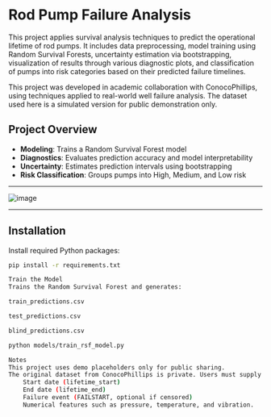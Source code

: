 # Rod Pump Failure Analysis

This project applies survival analysis techniques to predict the operational lifetime of rod pumps. It includes data preprocessing, model training using Random Survival Forests, uncertainty estimation via bootstrapping, visualization of results through various diagnostic plots, and classification of pumps into risk categories based on their predicted failure timelines.

This project was developed in academic collaboration with ConocoPhillips, using techniques applied to real-world well failure analysis. The dataset used here is a simulated version for public demonstration only.

## Project Overview
- **Modeling**: Trains a Random Survival Forest model
- **Diagnostics**: Evaluates prediction accuracy and model interpretability
- **Uncertainty**: Estimates prediction intervals using bootstrapping
- **Risk Classification**: Groups pumps into High, Medium, and Low risk
---

![image](https://github.com/user-attachments/assets/ae798317-5c7b-4f2d-bbcd-ea4402c97588)


---

## Installation

Install required Python packages:
```bash
pip install -r requirements.txt

Train the Model
Trains the Random Survival Forest and generates:

train_predictions.csv

test_predictions.csv

blind_predictions.csv

python models/train_rsf_model.py

Notes
This project uses demo placeholders only for public sharing.
The original dataset from ConocoPhillips is private. Users must supply their own dataset with a similar structure, consisting of:      
    Start date (lifetime_start)
    End date (lifetime_end)
    Failure event (FAILSTART, optional if censored)
    Numerical features such as pressure, temperature, and vibration.






